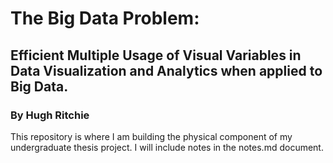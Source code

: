 # The Big Data Problem:
## Efficient Multiple Usage of Visual Variables in Data Visualization and Analytics when applied to Big Data.

### By Hugh Ritchie



This repository is where I am building the physical component of my undergraduate thesis project. I will include notes in the <a>notes.md</a> document.
